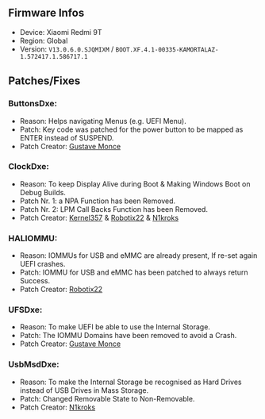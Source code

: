 ## Firmware Infos

- Device: Xiaomi Redmi 9T
- Region: Global
- Version: `V13.0.6.0.SJQMIXM` / `BOOT.XF.4.1-00335-KAMORTALAZ-1.572417.1.586717.1`

## Patches/Fixes

### ButtonsDxe:

- Reason: Helps navigating Menus (e.g. UEFI Menu).
- Patch: Key code was patched for the power button to be mapped as ENTER instead of SUSPEND.
- Patch Creator: [Gustave Monce](https://github.com/gus33000)

### ClockDxe:

- Reason: To keep Display Alive during Boot & Making Windows Boot on Debug Builds.
- Patch Nr. 1: a NPA Function has been Removed.
- Patch Nr. 2: LPM Call Backs Function has been Removed.
- Patch Creator: [Kernel357](https://github.com/Kernel357) & [Robotix22](https://github.com/Robotix22) & [N1kroks](https://github.com/N1kroks)

### HALIOMMU:

- Reason: IOMMUs for USB and eMMC are already present, If re-set again UEFI crashes.
- Patch: IOMMU for USB and eMMC has been patched to always return Success.
- Patch Creator: [Robotix22](https://github.com/Robotix22)

### UFSDxe:

- Reason: To make UEFI be able to use the Internal Storage.
- Patch: The IOMMU Domains have been removed to avoid a Crash.
- Patch Creator: [Gustave Monce](https://github.com/gus33000)

### UsbMsdDxe:

- Reason: To make the Internal Storage be recognised as Hard Drives instead of USB Drives in Mass Storage.
- Patch: Changed Removable State to Non-Removable.
- Patch Creator: [N1kroks](https://github.com/N1kroks)
